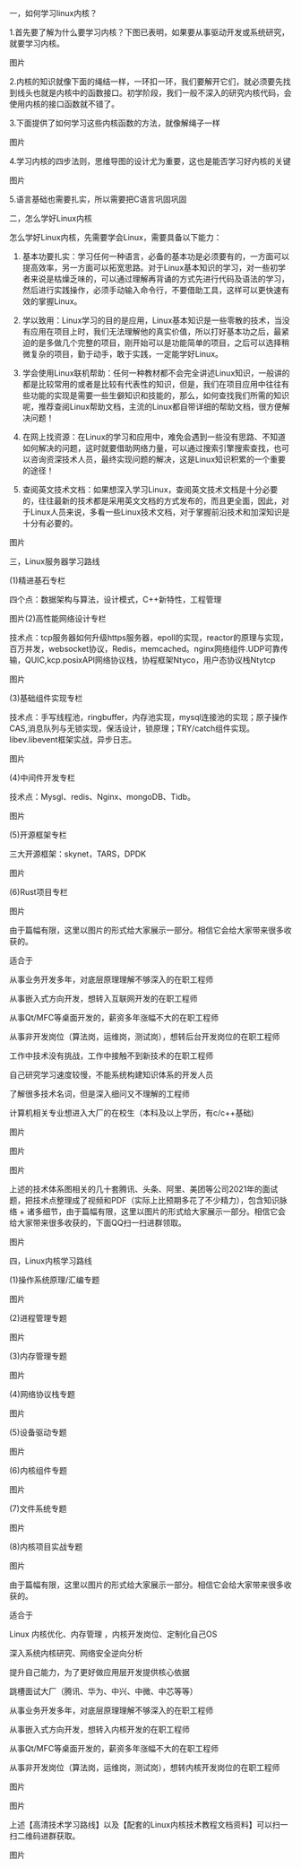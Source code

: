 一，如何学习linux内核？

1.首先要了解为什么要学习内核？下图已表明，如果要从事驱动开发或系统研究，就要学习内核。

图片

2.内核的知识就像下面的绳结一样，一环扣一环，我们要解开它们，就必须要先找到线头也就是内核中的函数接口。初学阶段，我们一般不深入的研究内核代码，会使用内核的接口函数就不错了。

3.下面提供了如何学习这些内核函数的方法，就像解绳子一样

图片

4.学习内核的四步法则，思维导图的设计尤为重要，这也是能否学习好内核的关键

图片

5.语言基础也需要扎实，所以需要把C语言巩固巩固



二，怎么学好Linux内核


怎么学好Linux内核，先需要学会Linux，需要具备以下能力：

1. 基本功要扎实：学习任何一种语言，必备的基本功是必须要有的，一方面可以提高效率，另一方面可以拓宽思路。对于Linux基本知识的学习，对一些初学者来说是枯燥乏味的，可以通过理解再背诵的方式先进行代码及语法的学习，然后进行实践操作，必须手动输入命令行，不要借助工具，这样可以更快速有效的掌握Linux。

2. 学以致用：Linux学习的目的是应用，Linux基本知识是一些零散的技术，当没有应用在项目上时，我们无法理解他的真实价值，所以打好基本功之后，最紧迫的是多做几个完整的项目，刚开始可以是功能简单的项目，之后可以选择稍微复杂的项目，勤于动手，敢于实践，一定能学好Linux。

3. 学会使用Linux联机帮助：任何一种教材都不会完全讲述Linux知识，一般讲的都是比较常用的或者是比较有代表性的知识，但是，我们在项目应用中往往有些功能的实现是需要一些生僻知识和技能的，那么，如何查找我们所需的知识呢，推荐查阅Linux帮助文档，主流的Linux都自带详细的帮助文档，很方便解决问题！

4. 在网上找资源：在Linux的学习和应用中，难免会遇到一些没有思路、不知道如何解决的问题，这时就要借助网络力量，可以通过搜索引擎搜索查找，也可以咨询资深技术人员，最终实现问题的解决，这是Linux知识积累的一个重要的途径！

5. 查阅英文技术文档：如果想深入学习Linux，查阅英文技术文档是十分必要的，往往最新的技术都是采用英文文档的方式发布的，而且更全面，因此，对于Linux人员来说，多看一些Linux技术文档，对于掌握前沿技术和加深知识是十分有必要的。

图片

三，Linux服务器学习路线


(1)精进基石专栏

四个点：数据架构与算法，设计模式，C++新特性，工程管理

图片(2)高性能网络设计专栏

技术点：tcp服务器如何升级https服务器，epoll的实现，reactor的原理与实现，百万并发，websocket协议，Redis，memcached。nginx网络组件.UDP可靠传输，QUIC,kcp.posixAPI网络协议栈，协程框架Ntyco，用户态协议栈Ntytcp

图片

(3)基础组件实现专栏

技术点：手写线程池，ringbuffer，内存池实现，mysql连接池的实现；原子操作CAS,消息队列与无锁实现，保活设计，锁原理；TRY/catch组件实现。libev.libevent框架实战，异步日志。

图片

(4)中间件开发专栏

技术点：Mysgl、redis、Nginx、mongoDB、Tidb。

图片

(5)开源框架专栏

三大开源框架：skynet，TARS，DPDK

图片

(6)Rust项目专栏

图片

由于篇幅有限，这里以图片的形式给大家展示一部分。相信它会给大家带来很多收获的。

适合于

从事业务开发多年，对底层原理理解不够深入的在职工程师

从事嵌入式方向开发，想转入互联网开发的在职工程师

从事Qt/MFC等桌面开发的，薪资多年涨幅不大的在职工程师

从事非开发岗位（算法岗，运维岗，测试岗），想转后台开发岗位的在职工程师

工作中技术没有挑战，工作中接触不到新技术的在职工程师

自己研究学习速度较慢，不能系统构建知识体系的开发人员

了解很多技术名词，但是深入细问又不理解的工程师

计算机相关专业想进入大厂的在校生（本科及以上学历，有c/c++基础)



图片

图片

图片

上述的技术体系图相关的几十套腾讯、头条、阿里、美团等公司2021年的面试题，把技术点整理成了视频和PDF（实际上比预期多花了不少精力），包含知识脉络 + 诸多细节，由于篇幅有限，这里以图片的形式给大家展示一部分。相信它会给大家带来很多收获的，下面QQ扫一扫进群领取。

图片



四，Linux内核学习路线


(1)操作系统原理/汇编专题

图片

(2)进程管理专题

图片

(3)内存管理专题

图片

(4)网络协议栈专题

图片

(5)设备驱动专题

图片

(6)内核组件专题

图片

(7)文件系统专题

图片

(8)内核项目实战专题

图片

由于篇幅有限，这里以图片的形式给大家展示一部分。相信它会给大家带来很多收获的。

适合于

Linux 内核优化、内存管理 ，内核开发岗位、定制化自己OS

深入系统内核研究、网络安全逆向分析

提升自己能力，为了更好做应用层开发提供核心依据

跳槽面试大厂（腾讯、华为、中兴、中微、中芯等等）

从事业务开发多年，对底层原理理解不够深入的在职工程师

从事嵌入式方向开发，想转入内核开发的在职工程师

从事Qt/MFC等桌面开发的，薪资多年涨幅不大的在职工程师

从事非开发岗位（算法岗，运维岗，测试岗），想转内核开发岗位的在职工程师

图片

图片



上述【高清技术学习路线】以及【配套的Linux内核技术教程文档资料】可以扫一扫二维码进群获取。

图片
